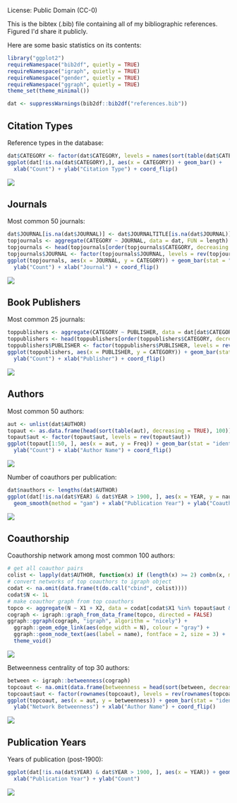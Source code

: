 License: Public Domain (CC-0)

This is the bibtex (.bib) file containing all of my bibliographic references. Figured I'd share it publicly.

Here are some basic statistics on its contents:

``` r
library("ggplot2")
requireNamespace("bib2df", quietly = TRUE)
requireNamespace("igraph", quietly = TRUE)
requireNamespace("gender", quietly = TRUE)
requireNamespace("ggraph", quietly = TRUE)
theme_set(theme_minimal())
```

``` r
dat <- suppressWarnings(bib2df::bib2df("references.bib"))
```

Citation Types
--------------

Reference types in the database:

``` r
dat$CATEGORY <- factor(dat$CATEGORY, levels = names(sort(table(dat$CATEGORY))))
ggplot(dat[!is.na(dat$CATEGORY),], aes(x = CATEGORY)) + geom_bar() + 
  xlab("Count") + ylab("Citation Type") + coord_flip()
```

![](http://i.imgur.com/PiosESd.png)

Journals
--------

Most common 50 journals:

``` r
dat$JOURNAL[is.na(dat$JOURNAL)] <- dat$JOURNALTITLE[is.na(dat$JOURNAL)]
topjournals <- aggregate(CATEGORY ~ JOURNAL, data = dat, FUN = length)
topjournals <- head(topjournals[order(topjournals$CATEGORY, decreasing = TRUE), ], 50)
topjournals$JOURNAL <- factor(topjournals$JOURNAL, levels = rev(topjournals$JOURNAL))
ggplot(topjournals, aes(x = JOURNAL, y = CATEGORY)) + geom_bar(stat = "identity") + 
  ylab("Count") + xlab("Journal") + coord_flip()
```

![](http://i.imgur.com/GjhHDNv.png)

Book Publishers
---------------

Most common 25 journals:

``` r
toppublishers <- aggregate(CATEGORY ~ PUBLISHER, data = dat[dat$CATEGORY == "BOOK",], FUN = length)
toppublishers <- head(toppublishers[order(toppublishers$CATEGORY, decreasing = TRUE), ], 25)
toppublishers$PUBLISHER <- factor(toppublishers$PUBLISHER, levels = rev(toppublishers$PUBLISHER))
ggplot(toppublishers, aes(x = PUBLISHER, y = CATEGORY)) + geom_bar(stat = "identity") + 
  ylab("Count") + xlab("Publisher") + coord_flip()
```

![](http://i.imgur.com/DF12HBb.png)

Authors
-------

Most common 50 authors:

``` r
aut <- unlist(dat$AUTHOR)
topaut <- as.data.frame(head(sort(table(aut), decreasing = TRUE), 100))
topaut$aut <- factor(topaut$aut, levels = rev(topaut$aut))
ggplot(topaut[1:50, ], aes(x = aut, y = Freq)) + geom_bar(stat = "identity") + 
  ylab("Count") + xlab("Author Name") + coord_flip()
```

![](http://i.imgur.com/zWJdkn9.png)

Number of coauthors per publication:

``` r
dat$nauthors <- lengths(dat$AUTHOR)
ggplot(dat[!is.na(dat$YEAR) & dat$YEAR > 1900, ], aes(x = YEAR, y = nauthors)) + geom_point() + 
  geom_smooth(method = "gam") + xlab("Publication Year") + ylab("Coauthors per Publication")
```

![](http://i.imgur.com/zA80Dkl.png)

Coauthorship
------------

Coauthorship network among most common 100 authors:

``` r
# get all coauthor pairs
colist <- lapply(dat$AUTHOR, function(x) if (length(x) >= 2) combn(x, m = 2) else NA_character_)
# convert networks of top coauthors to igraph object
codat <- na.omit(data.frame(t(do.call("cbind", colist))))
codat$N <- 1L
# make coauthor graph from top coauthors
topco <- aggregate(N ~ X1 + X2, data = codat[codat$X1 %in% topaut$aut & codat$X2 %in% topaut$aut, ], FUN = sum)
cograph <- igraph::graph_from_data_frame(topco, directed = FALSE)
ggraph::ggraph(cograph, "igraph", algorithm = "nicely") + 
  ggraph::geom_edge_link(aes(edge_width = N), colour = "gray") + 
  ggraph::geom_node_text(aes(label = name), fontface = 2, size = 3) + 
  theme_void()
```

![](http://i.imgur.com/V0TpTy8.png)

Betweenness centrality of top 30 authors:

``` r
between <- igraph::betweenness(cograph)
topcoaut <- na.omit(data.frame(betweenness = head(sort(between, decreasing = TRUE), 30)))
topcoaut$aut <- factor(rownames(topcoaut), levels = rev(rownames(topcoaut)))
ggplot(topcoaut, aes(x = aut, y = betweenness)) + geom_bar(stat = "identity") + 
  ylab("Network Betweenness") + xlab("Author Name") + coord_flip()
```

![](http://i.imgur.com/8JVews6.png)

Publication Years
-----------------

Years of publication (post-1900):

``` r
ggplot(dat[!is.na(dat$YEAR) & dat$YEAR > 1900, ], aes(x = YEAR)) + geom_bar() +
  xlab("Publication Year") + ylab("Count")
```

![](http://i.imgur.com/sC4faEH.png)
